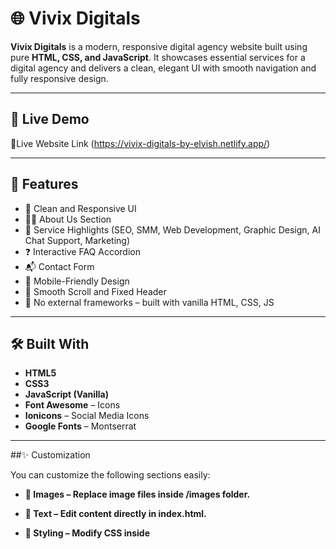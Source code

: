 # 🌐 Vivix Digitals

**Vivix Digitals** is a modern, responsive digital agency website built using pure **HTML, CSS, and JavaScript**. It showcases essential services for a digital agency and delivers a clean, elegant UI with smooth navigation and fully responsive design.

---

## 📸 Live Demo

🔗Live Website Link (https://vivix-digitals-by-elvish.netlify.app/)


---

## 🧩 Features

- 🎯 Clean and Responsive UI
- 👨‍💻 About Us Section
- 💼 Service Highlights (SEO, SMM, Web Development, Graphic Design, AI Chat Support, Marketing)
- ❓ Interactive FAQ Accordion
- 📬 Contact Form
- 📱 Mobile-Friendly Design
- 🔄 Smooth Scroll and Fixed Header
- 🧠 No external frameworks – built with vanilla HTML, CSS, JS

---

## 🛠️ Built With

- **HTML5**
- **CSS3**
- **JavaScript (Vanilla)**
- **Font Awesome** – Icons
- **Ionicons** – Social Media Icons
- **Google Fonts** – Montserrat

---


##✨ Customization

You can customize the following sections easily:

- **🔧 Images – Replace image files inside /images folder.**

- **📃 Text – Edit content directly in index.html.**

- **🎨 Styling – Modify CSS inside <style> tags in the HTML.**

- **🛜 Social Media Links – Update icons and URLs in the footer.**

---


##📞 Contact & Socials

Want to collaborate or ask a question? Connect with us!

- **📧 Email: vivixdigitals@gmail.com


---


##💡 Use Cases
This project is ideal for:

- **🌐 Portfolio showcase**

- **🧪 Web development practice**

- **🧑‍🎓 Learning HTML, CSS, and JavaScript fundamentals**

- **📈 Client project demo for a digital agency**


---


##📜 License
This project is licensed under the MIT License – free to use, share, and modify.

---

##🙌 Credits
- **Developed by Elvish Patel
Inspired by real-world digital agency needs.
Let’s build something impactful, together 💻✨**

---

 Clone the Repository

```bash
git clone https://github.com/yourusername/vivix-digitals.git
cd vivix-digitals
